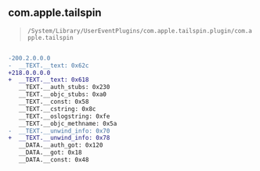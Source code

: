 ## com.apple.tailspin

> `/System/Library/UserEventPlugins/com.apple.tailspin.plugin/com.apple.tailspin`

```diff

-200.2.0.0.0
-  __TEXT.__text: 0x62c
+218.0.0.0.0
+  __TEXT.__text: 0x618
   __TEXT.__auth_stubs: 0x230
   __TEXT.__objc_stubs: 0xa0
   __TEXT.__const: 0x58
   __TEXT.__cstring: 0x8c
   __TEXT.__oslogstring: 0xfe
   __TEXT.__objc_methname: 0x5a
-  __TEXT.__unwind_info: 0x70
+  __TEXT.__unwind_info: 0x78
   __DATA.__auth_got: 0x120
   __DATA.__got: 0x18
   __DATA.__const: 0x48

```

